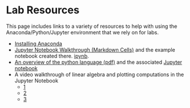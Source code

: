 # Lab Resources

This page includes links to a variety of resources to help with using the Anaconda/Python/Jupyter
environment that we rely on for labs.

- [Installing Anaconda](installing.md)
- [Jupyter Notebook Walkthrough (Markdown Cells)](https://youtu.be/21LkohfneyA) and the example notebook created there. [ipynb](notebooks/TestNotebook.ipynb).
- [An overview of the python language (pdf)](published_notes/notes/Python-Basics.pdf) and the associated
[Jupyter notebook](notebooks/Python-Basics.ipynb)
- A video walkthrough of linear algebra and plotting computations in the Jupyter Notebook
  - [1](https://www.youtube.com/watch?v=fcSHj77Fjho&list=PLHmPFY5Rz0RAcyoEBZFSeazyRV5AsSxOO&index=4)
  - [2](https://www.youtube.com/watch?v=wp3KQ83bGTg&list=PLHmPFY5Rz0RAcyoEBZFSeazyRV5AsSxOO&index=5)
  - [3](https://www.youtube.com/watch?v=wp3KQ83bGTg&list=PLHmPFY5Rz0RAcyoEBZFSeazyRV5AsSxOO&index=6)

